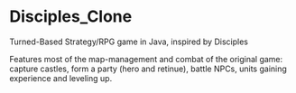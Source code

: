 # Disciples_Clone
Turned-Based Strategy/RPG game in Java, inspired by Disciples

Features most of the map-management and combat of the original game: capture castles, 
form a party (hero and retinue), battle NPCs, units gaining experience and leveling up.
